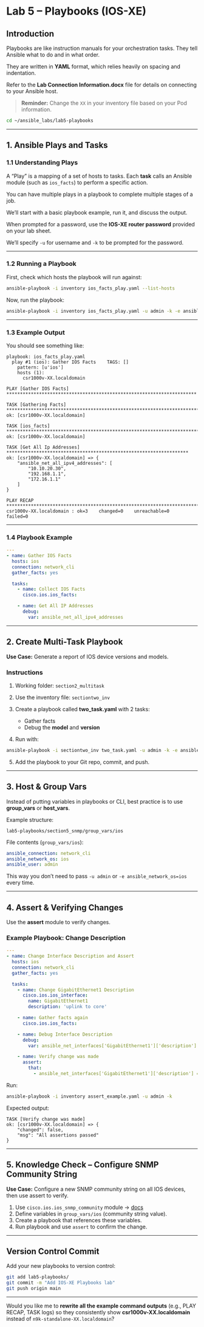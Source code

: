 # Lab 5 – Playbooks (IOS-XE)

## Introduction

Playbooks are like instruction manuals for your orchestration tasks. They tell Ansible what to do and in what order.

They are written in **YAML** format, which relies heavily on spacing and indentation.

Refer to the **Lab Connection Information.docx** file for details on connecting to your Ansible host.

> **Reminder:** Change the `XX` in your inventory file based on your Pod information.

```bash
cd ~/ansible_labs/lab5-playbooks
```

---

## 1. Ansible Plays and Tasks

### 1.1 Understanding Plays

A “Play” is a mapping of a set of hosts to tasks. Each **task** calls an Ansible module (such as `ios_facts`) to perform a specific action.

You can have multiple plays in a playbook to complete multiple stages of a job.

We’ll start with a basic playbook example, run it, and discuss the output.

When prompted for a password, use the **IOS-XE router password** provided on your lab sheet.

We’ll specify `-u` for username and `-k` to be prompted for the password.

---

### 1.2 Running a Playbook

First, check which hosts the playbook will run against:

```bash
ansible-playbook -i inventory ios_facts_play.yaml --list-hosts
```

Now, run the playbook:

```bash
ansible-playbook -i inventory ios_facts_play.yaml -u admin -k -e ansible_network_os=ios
```

---

### 1.3 Example Output

You should see something like:

```
playbook: ios_facts_play.yaml
  play #1 (ios): Gather IOS Facts    TAGS: []
    pattern: [u'ios']
    hosts (1):
      csr1000v-XX.localdomain
```

```
PLAY [Gather IOS Facts] **********************************************************************

TASK [Gathering Facts] ************************************************************************
ok: [csr1000v-XX.localdomain]

TASK [ios_facts] ******************************************************************************
ok: [csr1000v-XX.localdomain]

TASK [Get All Ip Addresses] *******************************************************************
ok: [csr1000v-XX.localdomain] => {
    "ansible_net_all_ipv4_addresses": [
        "10.10.20.30",
        "192.168.1.1",
        "172.16.1.1"
    ]
}

PLAY RECAP ************************************************************************************
csr1000v-XX.localdomain : ok=3    changed=0    unreachable=0    failed=0
```

---

### 1.4 Playbook Example

```yaml
---
- name: Gather IOS Facts
  hosts: ios
  connection: network_cli
  gather_facts: yes

  tasks:
    - name: Collect IOS Facts
      cisco.ios.ios_facts:

    - name: Get All IP Addresses
      debug:
        var: ansible_net_all_ipv4_addresses
```

---

## 2. Create Multi-Task Playbook

**Use Case:** Generate a report of IOS device versions and models.

### Instructions

1. Working folder: `section2_multitask`
2. Use the inventory file: `sectiontwo_inv`
3. Create a playbook called **two\_task.yaml** with 2 tasks:

   * Gather facts
   * Debug the **model** and **version**
4. Run with:

```bash
ansible-playbook -i sectiontwo_inv two_task.yaml -u admin -k -e ansible_network_os=ios
```

5. Add the playbook to your Git repo, commit, and push.

---

## 3. Host & Group Vars

Instead of putting variables in playbooks or CLI, best practice is to use **group\_vars** or **host\_vars**.

Example structure:

```
lab5-playbooks/section5_snmp/group_vars/ios
```

File contents (`group_vars/ios`):

```yaml
ansible_connection: network_cli
ansible_network_os: ios
ansible_user: admin
```

This way you don’t need to pass `-u admin` or `-e ansible_network_os=ios` every time.

---

## 4. Assert & Verifying Changes

Use the **assert** module to verify changes.

### Example Playbook: Change Description

```yaml
---
- name: Change Interface Description and Assert
  hosts: ios
  connection: network_cli
  gather_facts: yes

  tasks:
    - name: Change GigabitEthernet1 Description
      cisco.ios.ios_interface:
        name: GigabitEthernet1
        description: 'uplink to core'

    - name: Gather facts again
      cisco.ios.ios_facts:

    - name: Debug Interface Description
      debug:
        var: ansible_net_interfaces['GigabitEthernet1']['description']

    - name: Verify change was made
      assert:
        that:
          - ansible_net_interfaces['GigabitEthernet1']['description'] == 'uplink to core'
```

Run:

```bash
ansible-playbook -i inventory assert_example.yaml -u admin -k
```

Expected output:

```
TASK [Verify change was made]
ok: [csr1000v-XX.localdomain] => {
    "changed": false,
    "msg": "All assertions passed"
}
```

---

## 5. Knowledge Check – Configure SNMP Community String

**Use Case:** Configure a new SNMP community string on all IOS devices, then use assert to verify.

1. Use `cisco.ios.ios_snmp_community` module → [docs](https://docs.ansible.com/ansible/latest/collections/cisco/ios/ios_snmp_community_module.html)
2. Define variables in `group_vars/ios` (community string value).
3. Create a playbook that references these variables.
4. Run playbook and use `assert` to confirm the change.

---

## Version Control Commit

Add your new playbooks to version control:

```bash
git add lab5-playbooks/
git commit -m "Add IOS-XE Playbooks lab"
git push origin main
```

---

Would you like me to **rewrite all the example command outputs** (e.g., PLAY RECAP, TASK logs) so they consistently show **csr1000v-XX.localdomain** instead of `n9k-standalone-XX.localdomain`?
